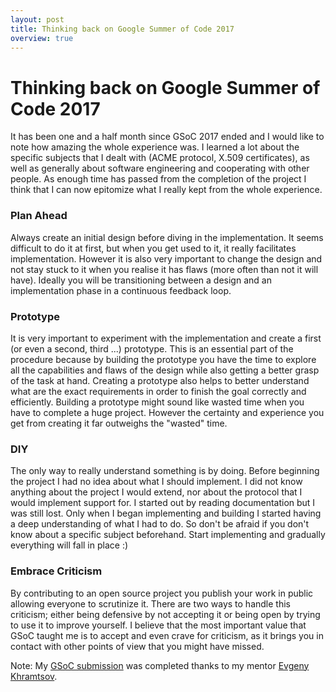 ```yaml
---
layout: post
title: Thinking back on Google Summer of Code 2017
overview: true
---
```


# Thinking back on Google Summer of Code 2017 

It has been one and a half month since GSoC 2017 ended and I would like to note how amazing the whole experience was. I learned a lot about the specific subjects that I dealt with (ACME protocol, X.509 certificates), as well as generally about software engineering and cooperating with other people. As enough time has passed from the completion of the project I think that I can now epitomize what I really kept from the whole experience. 

### Plan Ahead

Always create an initial design before diving in the implementation. It seems difficult to do it at first, but when you get used to it, it really facilitates implementation. However it is also very important to change the design and not stay stuck to it when you realise it has flaws (more often than not it will have). Ideally you will be transitioning between a design and an implementation phase in a continuous feedback loop.

### Prototype

It is very important to experiment with the implementation and create a first (or even a second, third ...) prototype. This is an essential part of the procedure because by building the prototype you have the time to explore all the capabilities and flaws of the design while also getting a better grasp of the task at hand. Creating a prototype also helps to better understand what are the exact requirements in order to finish the goal correctly and efficiently. Building a prototype might sound like wasted time when you have to complete a huge project. However the certainty and experience you get from creating it far outweighs the "wasted" time.

### DIY

The only way to really understand something is by doing. Before beginning the project I had no idea about what I should implement. I did not know anything about the project I would extend, nor about the protocol that I would implement support for. I started out by reading documentation but I was still lost. Only when I began implementing and building I started having a deep understanding of what I had to do. So don't be afraid if you don't know about a specific subject beforehand. Start implementing and gradually everything will fall in place :)

### Embrace Criticism

By contributing to an open source project you publish your work in public allowing everyone to scrutinize it. There are two ways to handle this criticism; either being defensive by not accepting it or being open by trying to use it to improve yourself. I believe that the most important value that GSoC taught me is to accept and even crave for criticism, as it brings you in contact with other points of view that you might have missed.


Note: My [GSoC submission](https://github.com/processone/ejabberd/pull/1959) was completed thanks to my mentor [Evgeny Khramtsov](https://github.com/zinid).
